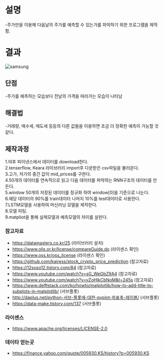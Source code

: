 # 설명
-주가만을 이용해 다음날의 주가를 예측할 수 있는가를 파악하기 위한 프로그램을 제작함.

# 결과
![samsung](/img/samsung.jpg)

## 단점
-주가를 예측하는 모습보다 전날의 가격을 따라가는 모습이 나타남

## 해결법
-거래량, 매수세, 매도세 등등의 다른 값들을 이용하면 조금 더 정확한 예측이 가능할 것 같다.

## 제작과정  
1.야후 파이낸스에서 데이터를 download한다.  
2.tenserflow, Keara 라이브러리 import후 다운받은 csv파일을 불러온다.  
3.고가, 저가의 중간 값이 mid_prices를 구한다.  
4.50개의 데이터를 연속적으로 읽고 다음 데이터를 파악하는 RNN구조의 데이터를 만든다.  
5.window 50개의 저장된 데이터를 정규화 하여 window[0]을 기준으로 나눈다.  
6.헤당 데이터의 90%를 train데이터 나머지 10%를 test데이터로 사용한다.  
7.LSTM모델을 사용하여 머신러닝 모델을 제작한다.  
8.모델 피팅.  
9.matpliot을 통해 실제모델과 예측모델의 차이를 살핀다.  
  

###  참고자료
 * https://datamasters.co.kr/25 (라이브러리 설치)
 * https://www.olis.or.kr/license/compareGuide.do (라이센스 확인)
 * https://www.oss.kr/oss_license (라이센스 확인)
 * https://github.com/kairess/stock_crypto_price_prediction (참고자료)
 * https://12soso12.tistory.com/84 (참고자료)
 * https://www.youtube.com/watch?v=sG_WeGbZ9A4 (참고자료)
 * https://www.youtube.com/watch?v=yZoHlkCbNoM&t=245s (참고자료)
 * https://www.delftstack.com/ko/howto/matplotlib/how-to-add-title-to-subplots-in-matplotlib/ (서브플롯)
 * http://daplus.net/python-서브-플롯에-대한-pyplot-좌표축-레이블/ (서브플롯)
 * https://data-make.tistory.com/137 (서브플롯)

### 라이센스
 * https://www.apache.org/licenses/LICENSE-2.0

### 데이타 얻는곳
 * https://finance.yahoo.com/quote/005930.KS/history?p=005930.KS
